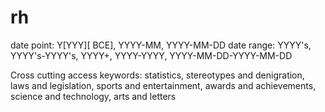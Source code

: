 # rh

date point: Y[YYY][ BCE], YYYY-MM, YYYY-MM-DD
date range: YYYY's, YYYY's-YYYY's, YYYY+, YYYY-YYYY, YYYY-MM-DD-YYYY-MM-DD

Cross cutting access keywords: statistics, stereotypes and
denigration, laws and legislation, sports and entertainment, awards
and achievements, science and technology, arts and letters

